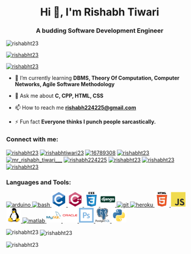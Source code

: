 <h1 align="center">Hi 👋, I'm Rishabh Tiwari</h1>
<h3 align="center">A budding Software Development Engineer</h3>

<p align="left"> <img src="https://komarev.com/ghpvc/?username=rishabht23&label=Profile%20views&color=0e75b6&style=flat" alt="rishabht23" /> </p>

<p align="left"> <a href="https://github.com/ryo-ma/github-profile-trophy"><img src="https://github-profile-trophy.vercel.app/?username=rishabht23" alt="rishabht23" /></a> </p>

<p align="left"> <a href="https://twitter.com/rishabht23" target="blank"><img src="https://img.shields.io/twitter/follow/rishabht23?logo=twitter&style=for-the-badge" alt="rishabht23" /></a> </p>

- 🌱 I’m currently learning **DBMS, Theory Of Computation, Computer Networks, Agile Software Methodology**

- 💬 Ask me about **C, CPP, HTML, CSS**

- 📫 How to reach me **rishabh224225@gmail.com**

- ⚡ Fun fact **Everyone thinks I punch people sarcastically.**

<h3 align="left">Connect with me:</h3>
<p align="left">
<a href="https://twitter.com/rishabht23" target="blank"><img align="center" src="https://raw.githubusercontent.com/rahuldkjain/github-profile-readme-generator/master/src/images/icons/Social/twitter.svg" alt="rishabht23" height="30" width="40" /></a>
<a href="https://linkedin.com/in/rishabhtiwari23" target="blank"><img align="center" src="https://raw.githubusercontent.com/rahuldkjain/github-profile-readme-generator/master/src/images/icons/Social/linked-in-alt.svg" alt="rishabhtiwari23" height="30" width="40" /></a>
<a href="https://stackoverflow.com/users/16789308" target="blank"><img align="center" src="https://raw.githubusercontent.com/rahuldkjain/github-profile-readme-generator/master/src/images/icons/Social/stack-overflow.svg" alt="16789308" height="30" width="40" /></a>
<a href="https://kaggle.com/rishabht23" target="blank"><img align="center" src="https://raw.githubusercontent.com/rahuldkjain/github-profile-readme-generator/master/src/images/icons/Social/kaggle.svg" alt="rishabht23" height="30" width="40" /></a>
<a href="https://instagram.com/mr_rishabh_tiwari___" target="blank"><img align="center" src="https://raw.githubusercontent.com/rahuldkjain/github-profile-readme-generator/master/src/images/icons/Social/instagram.svg" alt="mr_rishabh_tiwari___" height="30" width="40" /></a>
<a href="https://www.codechef.com/users/rishabh224225" target="blank"><img align="center" src="https://cdn.jsdelivr.net/npm/simple-icons@3.1.0/icons/codechef.svg" alt="rishabh224225" height="30" width="40" /></a>
<a href="https://www.hackerrank.com/rishabht23" target="blank"><img align="center" src="https://raw.githubusercontent.com/rahuldkjain/github-profile-readme-generator/master/src/images/icons/Social/hackerrank.svg" alt="rishabht23" height="30" width="40" /></a>
<a href="https://www.hackerearth.com/rishabht23" target="blank"><img align="center" src="https://raw.githubusercontent.com/rahuldkjain/github-profile-readme-generator/master/src/images/icons/Social/hackerearth.svg" alt="rishabht23" height="30" width="40" /></a>
<a href="https://auth.geeksforgeeks.org/user/rishabht23" target="blank"><img align="center" src="https://raw.githubusercontent.com/rahuldkjain/github-profile-readme-generator/master/src/images/icons/Social/geeks-for-geeks.svg" alt="rishabht23" height="30" width="40" /></a>
</p>

<h3 align="left">Languages and Tools:</h3>
<p align="left"> <a href="https://www.arduino.cc/" target="_blank"> <img src="https://cdn.worldvectorlogo.com/logos/arduino-1.svg" alt="arduino" width="40" height="40"/> </a> <a href="https://www.gnu.org/software/bash/" target="_blank"> <img src="https://www.vectorlogo.zone/logos/gnu_bash/gnu_bash-icon.svg" alt="bash" width="40" height="40"/> </a> <a href="https://www.cprogramming.com/" target="_blank"> <img src="https://raw.githubusercontent.com/devicons/devicon/master/icons/c/c-original.svg" alt="c" width="40" height="40"/> </a> <a href="https://www.w3schools.com/cpp/" target="_blank"> <img src="https://raw.githubusercontent.com/devicons/devicon/master/icons/cplusplus/cplusplus-original.svg" alt="cplusplus" width="40" height="40"/> </a> <a href="https://www.w3schools.com/css/" target="_blank"> <img src="https://raw.githubusercontent.com/devicons/devicon/master/icons/css3/css3-original-wordmark.svg" alt="css3" width="40" height="40"/> </a> <a href="https://www.djangoproject.com/" target="_blank"> <img src="https://raw.githubusercontent.com/devicons/devicon/master/icons/django/django-original.svg" alt="django" width="40" height="40"/> </a> <a href="https://git-scm.com/" target="_blank"> <img src="https://www.vectorlogo.zone/logos/git-scm/git-scm-icon.svg" alt="git" width="40" height="40"/> </a> <a href="https://heroku.com" target="_blank"> <img src="https://www.vectorlogo.zone/logos/heroku/heroku-icon.svg" alt="heroku" width="40" height="40"/> </a> <a href="https://www.w3.org/html/" target="_blank"> <img src="https://raw.githubusercontent.com/devicons/devicon/master/icons/html5/html5-original-wordmark.svg" alt="html5" width="40" height="40"/> </a> <a href="https://developer.mozilla.org/en-US/docs/Web/JavaScript" target="_blank"> <img src="https://raw.githubusercontent.com/devicons/devicon/master/icons/javascript/javascript-original.svg" alt="javascript" width="40" height="40"/> </a> <a href="https://www.linux.org/" target="_blank"> <img src="https://raw.githubusercontent.com/devicons/devicon/master/icons/linux/linux-original.svg" alt="linux" width="40" height="40"/> </a> <a href="https://www.mathworks.com/" target="_blank"> <img src="https://upload.wikimedia.org/wikipedia/commons/2/21/Matlab_Logo.png" alt="matlab" width="40" height="40"/> </a> <a href="https://www.mysql.com/" target="_blank"> <img src="https://raw.githubusercontent.com/devicons/devicon/master/icons/mysql/mysql-original-wordmark.svg" alt="mysql" width="40" height="40"/> </a> <a href="https://www.oracle.com/" target="_blank"> <img src="https://raw.githubusercontent.com/devicons/devicon/master/icons/oracle/oracle-original.svg" alt="oracle" width="40" height="40"/> </a> <a href="https://www.photoshop.com/en" target="_blank"> <img src="https://raw.githubusercontent.com/devicons/devicon/master/icons/photoshop/photoshop-line.svg" alt="photoshop" width="40" height="40"/> </a> <a href="https://www.postgresql.org" target="_blank"> <img src="https://raw.githubusercontent.com/devicons/devicon/master/icons/postgresql/postgresql-original-wordmark.svg" alt="postgresql" width="40" height="40"/> </a> <a href="https://www.python.org" target="_blank"> <img src="https://raw.githubusercontent.com/devicons/devicon/master/icons/python/python-original.svg" alt="python" width="40" height="40"/> </a> </p>

<p><img align="left" src="https://github-readme-stats.vercel.app/api/top-langs?username=rishabht23&show_icons=true&locale=en&layout=compact" alt="rishabht23" /></p>

<p>&nbsp;<img align="center" src="https://github-readme-stats.vercel.app/api?username=rishabht23&show_icons=true&locale=en" alt="rishabht23" /></p>

<p><img align="center" src="https://github-readme-streak-stats.herokuapp.com/?user=rishabht23&" alt="rishabht23" /></p>
